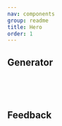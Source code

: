 ```yaml
---
nav: components
group: readme
title: Hero
order: 1
---
```


## Generator

<br/>

<code src="./index.tsx" inline></code>

<br/>

## Feedback

<br/>
